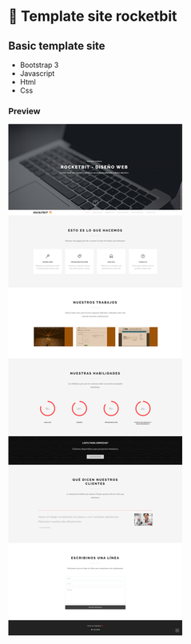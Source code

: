 # 🚀 Template site rocketbit

## Basic template site

- Bootstrap 3
- Javascript
- Html
- Css

### Preview

![GitHub repo](https://raw.githubusercontent.com/code4kb/project-rocketbit/master/assets/images/preview-site.png "Repo")
